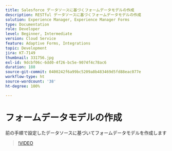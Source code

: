 ```yaml
---
title: Salesforce データソースに基づくフォームデータモデルの作成
description: RESTful データソースに基づくフォームデータモデルの作成
solution: Experience Manager, Experience Manager Forms
type: Documentation
role: Developer
level: Beginner, Intermediate
version: Cloud Service
feature: Adaptive Forms, Integrations
topic: Development
jira: KT-7149
thumbnail: 331756.jpg
exl-id: 9dcbf06c-6dd0-4f26-bc5e-9074f4c78ac6
duration: 188
source-git-commit: 0400242f6a99bc5209a8b483469d5fd88eac077e
workflow-type: ht
source-wordcount: '38'
ht-degree: 100%

---
```


# フォームデータモデルの作成

前の手順で設定したデータソースに基づいてフォームデータモデルを作成します

>[!VIDEO](https://video.tv.adobe.com/v/331756?quality=12&learn=on)
